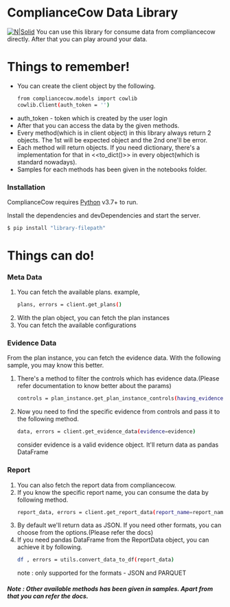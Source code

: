 # ComplianceCow Data Library
[![N|Solid](https://partner.compliancecow.live/assets/images/cow/cowlogo2.png)](https://nodesource.com/products/nsolid)
You can use this library for consume data from compliancecow directly. After that you can play around your data.

# Things to remember!

  - You can create the client object by the following.
    ```sh
    from compliancecow.models import cowlib
    cowlib.Client(auth_token = '')
    ```
  - auth_token - token which is created by the user login
  - After that you can access the data by the given methods.
  - Every method(which is in client object) in this library always return 2 objects. The 1st will be expected object and the 2nd one'll be error.
  - Each method will return objects. If you need dictionary, there's a implementation for that in <<to_dict()>> in every object(which is standard nowadays).
  - Samples for each methods has been given in the notebooks folder.

### Installation

ComplianceCow requires [Python](https://www.python.org/) v3.7+ to run.

Install the dependencies and devDependencies and start the server.

```sh
$ pip install "library-filepath"
```
# Things can do!

### Meta Data
1.  You can fetch the available plans. example,
    ```sh
    plans, errors = client.get_plans()
    ```
2.  With the plan object, you can fetch the plan instances
3.  You can fetch the available configurations 

### Evidence Data
From the plan instance, you can fetch the evidence data. With the following sample, you may know this better.
1.  There's a method to filter the controls which has evidence data.(Please refer documentation to know better about the params)
    ```sh
    controls = plan_instance.get_plan_instance_controls(having_evidences=True)
    ```
2.  Now you need to find the specific evidence from controls and pass it to the following method.
    ```sh
    data, errors = client.get_evidence_data(evidence=evidence)
    ```
    consider evidence is a valid evidence object. It'll return data as pandas DataFrame
    
### Report
1.  You can also fetch the report data from compliancecow.
2.  If you know the specific report name, you can consume the data by following method.
    ```sh
    report_data, errors = client.get_report_data(report_name=report_name)
    ```
3.  By default we'll return data as JSON. If you need other formats, you can choose from the options.(Please refer the docs)
4.  If you need pandas DataFrame from the ReportData object, you can achieve it by following.
    ```sh
    df , errors = utils.convert_data_to_df(report_data)
    ```
    note : only supported for the formats - JSON and PARQUET
    
##### Note : Other available methods has been given in samples. Apart from that you can refer the docs.
    

